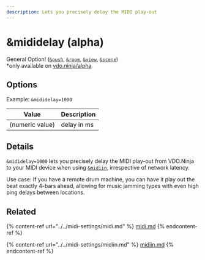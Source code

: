 ```yaml
---
description: Lets you precisely delay the MIDI play-out
---
```


# \&mididelay (alpha)

General Option! ([`&push`](../../source-settings/push.md), [`&room`](../../general-settings/room.md), [`&view`](../view-parameters/view.md), [`&scene`](../view-parameters/scene.md))\
\*only available on [vdo.ninja/alpha](https://vdo.ninja/alpha/)

## Options

Example: `&mididelay=1000`

| Value           | Description |
| --------------- | ----------- |
| (numeric value) | delay in ms |

## Details

`&mididelay=1000` lets you precisely delay the MIDI play-out from VDO.Ninja to your MIDI device when using [`&midiin`](../../midi-settings/midiin.md), irrespective of network latency.

Use case: If you have a remote drum machine, you can have it play out the beat exactly 4-bars ahead, allowing for music jamming types with even high ping delays between locations.

## Related

{% content-ref url="../../midi-settings/midi.md" %}
[midi.md](../../midi-settings/midi.md)
{% endcontent-ref %}

{% content-ref url="../../midi-settings/midiin.md" %}
[midiin.md](../../midi-settings/midiin.md)
{% endcontent-ref %}
